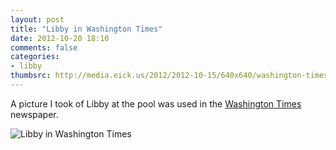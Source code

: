 ```yaml
---
layout: post
title: "Libby in Washington Times"
date: 2012-10-20 18:10
comments: false
categories: 
- libby
thumbsrc: http://media.eick.us/2012/2012-10-15/640x640/washington-times-2012-06-22.jpg
---
```

A picture I took of Libby at the pool was used in the [Washington Times](https://communities.washingtontimes.com/neighborhood/parenting-first-time-through/2012/jun/22/water_safety/) newspaper.

![Libby in Washington Times](http://media.eick.us/media/photographs/2012/2012-10-15/washington-times-2012-06-22.jpg)


